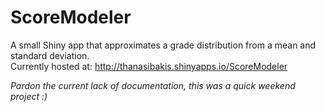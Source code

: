 # ScoreModeler
A small Shiny app that approximates a grade distribution from a mean and standard deviation. \
Currently hosted at: http://thanasibakis.shinyapps.io/ScoreModeler

_Pardon the current lack of documentation, this was a quick weekend project :)_

